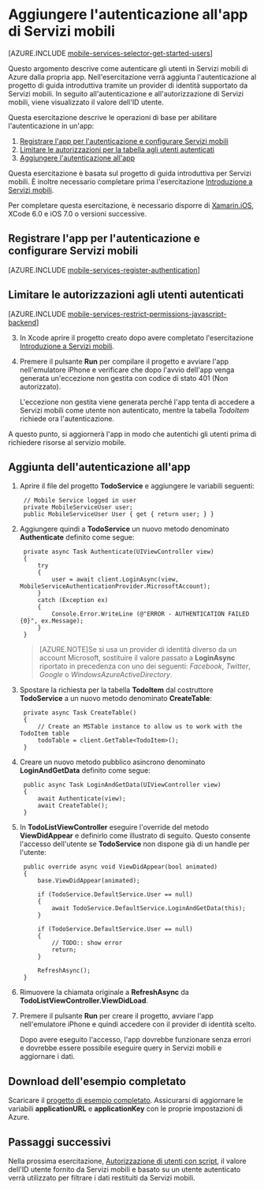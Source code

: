 <properties
	pageTitle="Introduzione all'autenticazione (Xamarin.iOS) - Servizi mobili"
	description="Informazioni su come usare l'autenticazione nell'app Servizi mobili di Azure per Xamarin.iOS."
	documentationCenter="xamarin"
	services="mobile-services"
	manager="dwrede"
	authors="lindydonna"
	editor=""/>

<tags
	ms.service="mobile-services"
	ms.workload="mobile"
	ms.tgt_pltfrm=""
	ms.devlang="dotnet"
	ms.topic="article"
	ms.date="09/23/2014"
	ms.author="donnam"/>

# Aggiungere l'autenticazione all'app di Servizi mobili

[AZURE.INCLUDE [mobile-services-selector-get-started-users](../../includes/mobile-services-selector-get-started-users.md)]

Questo argomento descrive come autenticare gli utenti in Servizi mobili di Azure dalla propria app. Nell'esercitazione verrà aggiunta l'autenticazione al progetto di guida introduttiva tramite un provider di identità supportato da Servizi mobili. In seguito all'autenticazione e all'autorizzazione di Servizi mobili, viene visualizzato il valore dell'ID utente.

Questa esercitazione descrive le operazioni di base per abilitare l'autenticazione in un'app:

1. [Registrare l'app per l'autenticazione e configurare Servizi mobili]
2. [Limitare le autorizzazioni per la tabella agli utenti autenticati]
3. [Aggiungere l'autenticazione all'app]

Questa esercitazione è basata sul progetto di guida introduttiva per Servizi mobili. È inoltre necessario completare prima l'esercitazione [Introduzione a Servizi mobili].

Per completare questa esercitazione, è necessario disporre di [Xamarin.iOS], XCode 6.0 e iOS 7.0 o versioni successive.

<h2><a name="register"></a>Registrare l'app per l'autenticazione e configurare Servizi mobili</h2>

[AZURE.INCLUDE [mobile-services-register-authentication](../../includes/mobile-services-register-authentication.md)]

<h2><a name="permissions"></a>Limitare le autorizzazioni agli utenti autenticati</h2>


[AZURE.INCLUDE [mobile-services-restrict-permissions-javascript-backend](../../includes/mobile-services-restrict-permissions-javascript-backend.md)]


3. In Xcode aprire il progetto creato dopo avere completato l'esercitazione [Introduzione a Servizi mobili].

4. Premere il pulsante **Run** per compilare il progetto e avviare l'app nell'emulatore iPhone e verificare che dopo l'avvio dell'app venga generata un'eccezione non gestita con codice di stato 401 (Non autorizzato).

   	L'eccezione non gestita viene generata perché l'app tenta di accedere a Servizi mobili come utente non autenticato, mentre la tabella _TodoItem_ richiede ora l'autenticazione.

A questo punto, si aggiornerà l'app in modo che autentichi gli utenti prima di richiedere risorse al servizio mobile.

<h2><a name="add-authentication"></a>Aggiunta dell'autenticazione all'app</h2>

1. Aprire il file del progetto **TodoService** e aggiungere le variabili seguenti:

		// Mobile Service logged in user
		private MobileServiceUser user;
		public MobileServiceUser User { get { return user; } }

2. Aggiungere quindi a **TodoService** un nuovo metodo denominato **Authenticate** definito come segue:

        private async Task Authenticate(UIViewController view)
        {
            try
            {
                user = await client.LoginAsync(view, MobileServiceAuthenticationProvider.MicrosoftAccount);
            }
            catch (Exception ex)
            {
                Console.Error.WriteLine (@"ERROR - AUTHENTICATION FAILED {0}", ex.Message);
            }
        }

	> [AZURE.NOTE]Se si usa un provider di identità diverso da un account Microsoft, sostituire il valore passato a **LoginAsync** riportato in precedenza con uno dei seguenti: _Facebook_, _Twitter_, _Google_ o _WindowsAzureActiveDirectory_.

3. Spostare la richiesta per la tabella **TodoItem** dal costruttore **TodoService** a un nuovo metodo denominato **CreateTable**:

        private async Task CreateTable()
        {
            // Create an MSTable instance to allow us to work with the TodoItem table
            todoTable = client.GetTable<TodoItem>();
        }

4. Creare un nuovo metodo pubblico asincrono denominato **LoginAndGetData** definito come segue:

        public async Task LoginAndGetData(UIViewController view)
        {
            await Authenticate(view);
            await CreateTable();
        }

5. In **TodoListViewController** eseguire l'override del metodo **ViewDidAppear** e definirlo come illustrato di seguito. Questo consente l'accesso dell'utente se **TodoService** non dispone già di un handle per l'utente:

        public override async void ViewDidAppear(bool animated)
        {
            base.ViewDidAppear(animated);

            if (TodoService.DefaultService.User == null)
            {
                await TodoService.DefaultService.LoginAndGetData(this);
            }

            if (TodoService.DefaultService.User == null)
            {
                // TODO:: show error
                return;
            }

            RefreshAsync();
        }
6. Rimuovere la chiamata originale a **RefreshAsync** da **TodoListViewController.ViewDidLoad**.

7. Premere il pulsante **Run** per creare il progetto, avviare l'app nell'emulatore iPhone e quindi accedere con il provider di identità scelto.

   	Dopo avere eseguito l'accesso, l'app dovrebbe funzionare senza errori e dovrebbe essere possibile eseguire query in Servizi mobili e aggiornare i dati.

## Download dell'esempio completato
Scaricare il [progetto di esempio completato]. Assicurarsi di aggiornare le variabili **applicationURL** e **applicationKey** con le proprie impostazioni di Azure.

## <a name="next-steps"></a>Passaggi successivi

Nella prossima esercitazione, [Autorizzazione di utenti con script], il valore dell'ID utente fornito da Servizi mobili e basato su un utente autenticato verrà utilizzato per filtrare i dati restituiti da Servizi mobili.

<!-- Anchors. -->
[Registrare l'app per l'autenticazione e configurare Servizi mobili]: #register
[Limitare le autorizzazioni per la tabella agli utenti autenticati]: #permissions
[Aggiungere l'autenticazione all'app]: #add-authentication
[Next Steps]: #next-steps

<!-- Images. -->
[4]: ./media/partner-xamarin-mobile-services-ios-get-started-users/mobile-services-selection.png
[5]: ./media/partner-xamarin-mobile-services-ios-get-started-users/mobile-service-uri.png
[13]: ./media/partner-xamarin-mobile-services-ios-get-started-users/mobile-identity-tab.png
[14]: ./media/partner-xamarin-mobile-services-ios-get-started-users/mobile-portal-data-tables.png
[15]: ./media/partner-xamarin-mobile-services-ios-get-started-users/mobile-portal-change-table-perms.png

<!-- URLs. TODO:: update completed example project link with project download -->
[Submit an app page]: http://go.microsoft.com/fwlink/p/?LinkID=266582
[My Applications]: http://go.microsoft.com/fwlink/p/?LinkId=262039
[Live SDK for Windows]: http://go.microsoft.com/fwlink/p/?LinkId=262253

[Introduzione a Servizi mobili]: /develop/mobile/tutorials/get-started-xamarin-ios
[Get started with data]: /develop/mobile/tutorials/get-started-with-data-xamarin-ios
[Get started with authentication]: /develop/mobile/tutorials/get-started-with-users-xamarin-ios
[Get started with push notifications]: /develop/mobile/tutorials/-get-started-with-push-xamarin-ios
[Autorizzazione di utenti con script]: /develop/mobile/tutorials/authorize-users-in-scripts-xamarin-ios

[Azure Management Portal]: https://manage.windowsazure.com/
[progetto di esempio completato]: http://go.microsoft.com/fwlink/p/?LinkId=331328
[Xamarin.iOS]: http://xamarin.com/download

<!--HONumber=54--> 